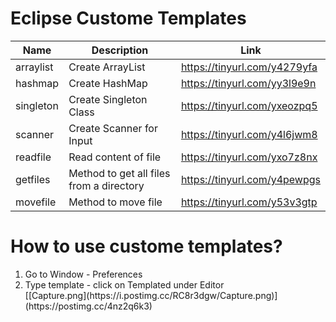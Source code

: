 # Eclipse Custome Templates

| Name                                                                      | Description                                                      | Link |
| ------------------------------------------------------------------------- | -------------------------------------------------------- | ----------- |
|  arraylist                        | Create ArrayList              | https://tinyurl.com/y4279yfa |
| hashmap                             | Create HashMap      | https://tinyurl.com/yy3l9e9n |
| singleton                             | Create Singleton Class      | https://tinyurl.com/yxeozpq5 |
| scanner                             | Create Scanner for Input      | https://tinyurl.com/y4l6jwm8 |
| readfile                             | Read content of file      | https://tinyurl.com/yxo7z8nx |
| getfiles                             | Method to get all files from a directory      | https://tinyurl.com/y4pewpgs |
| movefile                             | Method to move file      | https://tinyurl.com/y53v3gtp |

# How to use custome templates?

<ol>
  <li>Go to Window - Preferences</li>
  <li>Type template - click on Templated under Editor</li>
  [[Capture.png](https://i.postimg.cc/RC8r3dgw/Capture.png)](https://postimg.cc/4nz2q6k3)
 
  
</ol>
